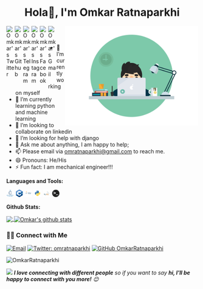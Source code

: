 <h1 align="center"> Hola👋, I'm Omkar Ratnaparkhi</h1>


<img src="https://github.com/OmkarRatnaparkhi/OmkarRatnaparkhi/blob/main/Gif1.gif" width="350" align='right'>

<a href="https://twitter.com/omratnaparkhi">
  <img align="left" alt="Omkar's Twitter" width="22px" src="https://cdn.jsdelivr.net/npm/simple-icons@v3/icons/twitter.svg" />
</a>
<a href="https://github.com/OmkarRatnaparkhi">
  <img align="left" alt="Omkar's Github" width="22px" src="https://cdn.jsdelivr.net/npm/simple-icons@v3/icons/github.svg" />
</a>
<a href="https://t.me/OmkarRatnaparkhi28">
  <img align="left" alt="Omkar's Telegram" width="22px" src="https://cdn.jsdelivr.net/npm/simple-icons@v3/icons/telegram.svg" />
</a>
<a href="https://www.instagram.com/omkarratnaparkhi/">
  <img align="left" alt="Omkar's Instagram" width="22px" src="https://cdn.jsdelivr.net/npm/simple-icons@v3/icons/instagram.svg" />
</a>
<a href="https://www.facebook.com/omkar.ratnaparkhi1/">
  <img align="left" alt="Omkar's Facebook" width="22px" src="https://cdn.jsdelivr.net/npm/simple-icons@v3/icons/facebook.svg" />
</a>
<a href="mailto:omratnaparkhi@gmail.com">
  <img align="left" alt="Omkar's Gmail" width="22px" src="https://cdn.jsdelivr.net/npm/simple-icons@v3/icons/gmail.svg" />
</a>

<br/>
<br/>

- 🔭 I’m currently working on myself
- 🌱 I’m currently learning python and machine learning
- 👯 I’m looking to collaborate on linkedin
- 🤔 I’m looking for help with django
- 💬 Ask me about anything, I am happy to help;
- 📫 Please email via omratnaparkhi@gmail.com to reach me.
- 😄 Pronouns: He/His
- ⚡ Fun fact: I am mechanical engineer!!!

**Languages and Tools:**  

<code><img height="20" src="https://raw.githubusercontent.com/github/explore/80688e429a7d4ef2fca1e82350fe8e3517d3494d/topics/c/c.png"></code>
<code><img height="20" src="https://raw.githubusercontent.com/github/explore/80688e429a7d4ef2fca1e82350fe8e3517d3494d/topics/cpp/cpp.png"></code>
<code><img height="20" src="https://raw.githubusercontent.com/github/explore/80688e429a7d4ef2fca1e82350fe8e3517d3494d/topics/java/java.png"></code>
<code><img height="20" src="https://raw.githubusercontent.com/github/explore/80688e429a7d4ef2fca1e82350fe8e3517d3494d/topics/python/python.png"></code>
<code><img height="20" src="https://raw.githubusercontent.com/github/explore/80688e429a7d4ef2fca1e82350fe8e3517d3494d/topics/mysql/mysql.png"></code>
<code><img height="20" src="https://raw.githubusercontent.com/github/explore/80688e429a7d4ef2fca1e82350fe8e3517d3494d/topics/terminal/terminal.png"></code> 

**Github Stats:**

<a href="https://github.com/OmkarRatnaparkhi">
  <img align="center" src="https://github-readme-stats.vercel.app/api/top-langs/?username=OmkarRatnaparkhi&theme=light&hide_langs_below=1" />
</a>
<a href="https://github.com/OmkarRatnaparkhi">
 <img align="center" src="https://github-readme-stats.vercel.app/api?username=OmkarRatnaparkhi&show_icons=true&theme=light&line_height=27" alt="Omkar's github stats"/>
</a>

<h3> 🤝🏻 Connect with Me </h3>

<a href="mailto:omratnaparkhi@gmail.com"><img alt="Email" src="https://img.shields.io/badge/Email-omratnaparkhi@gmail.com-blue?style=social&logo=gmail"></a>
[![Twitter: omratnaparkhi](https://img.shields.io/twitter/follow/omratnaparkhi?style=social)](https://twitter.com/omratnaparkhi)
[![GitHub OmkarRatnaparkhi](https://img.shields.io/github/followers/OmkarRatnaparkhi?label=follow&style=social)](https://github.com/OmkarRatnaparkhi)

<p align="left"> <img src="https://komarev.com/ghpvc/?username=OmkarRatnaparkhi&label=Views&color=blue&style=plastic" alt="OmkarRatnaparkhi" /> </p>

<img src="https://media.giphy.com/media/LnQjpWaON8nhr21vNW/giphy.gif" width="35"> <em><b>I love connecting with different people</b> so if you want to say <b>hi, I'll be happy to connect with you more!</b> :blush:</em>
